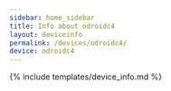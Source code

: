 ```yaml
---
sidebar: home_sidebar
title: Info about odroidc4
layout: deviceinfo
permalink: /devices/odroidc4/
device: odroidc4
---
```

{% include templates/device_info.md %}

